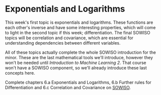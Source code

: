 
# Exponentials and Logarithms

This week's first topic is exponentials and logarithms. These functions are
each other's inverse and have some interesting properties, which will come to
light in the second topic if this week; differentiation. The final SOWISO
topics will be correlation and covariance, which are essential for
understanding dependencies between different variables.

All of these topics actually complete the whole SOWISO introduction for the
minor. These are the last mathematical tools we'll introduce, however they
won't be needed until *Introduction to Machine Learning 2*. That course won't
have a SOWISO component, so we'll already introduce these last concepts here.

Complete chapters 6.a Exponentials and Logarithms, 6.b Further rules for
Differentiation and 6.c Correlation and Covariance on [SOWISO](https://uva.sowiso.nl/).
